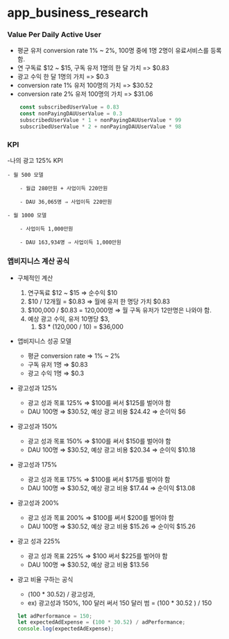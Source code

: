 # app_business_research

### Value Per Daily Active User

- 평균 유저 conversion rate 1% ~ 2%, 100명 중에 1명 2명이 유료서비스를 등록함. 
- 연 구독료 $12 ~ $15, 구독 유저 1명의 한 달 가치 =>  $0.83
- 광고 수익 한 달 1명의 가치 => $0.3 
- conversion rate 1% 유저 100명의 가치 => $30.52 
- conversion rate 2% 유저 100명의 가치 => $31.06
```jsx
    const subscribedUserValue = 0.83 
    const nonPayingDAUUserValue = 0.3 
    subscribedUserValue * 1 + nonPayingDAUUserValue * 99
    subscribedUserValue * 2 + nonPayingDAUUserValue * 98
```

### KPI 

-나의 광고 125% KPI

    - 월 500 모델
    
        - 월급 280만원 + 사업이득 220만원
        
        - DAU 36,065명 ⇒ 사업이득 220만원
        
    - 월 1000 모델
    
        - 사업이득 1,000만원
        
        - DAU 163,934명 ⇒ 사업이득 1,000만원

### 앱비지니스 계산 공식

- 구체적인 계산
    1. 연구독료 $12 ~ $15 ⇒ 순수익 $10 
    2. $10 / 12개월 = $0.83 ⇒  월에 유저 한 명당 가치 $0.83
    3. $100,000 / $0.83 = 120,000명 ⇒ 월 구독 유저가 12만명은 나와야 함.
    4. 예상 광고 수익, 유저 10명당 $3, 
        1. $3 * (120,000 / 10)  = $36,000 
- 앱비지니스 성공 모델
    - 평균 conversion rate ⇒ 1% ~ 2%
    - 구독 유저 1명 ⇒ $0.83
    - 광고 수익 1명 ⇒ $0.3
- 광고성과 125%
    - 광고 성과 목표 125% ⇒ $100를 써서 $125를 벌어야 함
    - DAU 100명 ⇒  $30.52, 예상 광고 비용 $24.42 ⇒ 순이익 $6
- 광고성과 150%
    - 광고 성과 목표 150% ⇒ $100를 써서 $150를 벌어야 함
    - DAU 100명 ⇒ $30.52,  예상 광고 비용 $20.34 ⇒ 순이익 $10.18
- 광고성과 175%
    - 광고 성과 목표 175% ⇒ $100를 써서 $175를 벌어야 함
    - DAU 100명 ⇒ $30.52, 예상 광고 비용 $17.44 ⇒ 순이익 $13.08
- 광고성과 200%
    - 광고 성과 목표 200% ⇒ $100를 써서 $200를 벌어야 함
    - DAU 100명 ⇒ $30.52, 예상 광고 비용 $15.26 ⇒ 순이익 $15.26
- 광고 성과 225%
    - 광고 성과 목표 225% ⇒ $100 써서 $225를 벌어야 함
    - DAU 100명 ⇒ $30.52, 예상 광고 비용 $13.56
- 광고 비율 구하는 공식
    - (100 * 30.52) / 광고성과,
    - ex) 광고성과 150%, 100 달러 써서 150 달러 범 = (100 * 30.52 ) / 150
    
    ```jsx
    let adPerformance = 150;
    let expectedAdExpense = (100 * 30.52) / adPerformance;
    console.log(expectedAdExpense);
    ```
